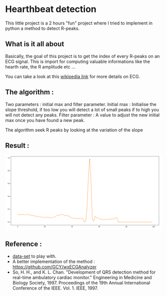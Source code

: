 # Hearthbeat detection

This little project is a 2 hours "fun" project where I tried to implement in python a method to detect R-peaks.

## What is it all about

Basically, the goal of this project is to get the index of every R-peaks on an ECG signal. This is import for computing valuable informations like the hearth rate, the R amplitude etc ...

You can take a look at this [wikipedia link](https://en.wikipedia.org/wiki/Electrocardiography) for more details on ECG. 

## The algorithm :
Two parameters : initial max and filter parameter.
Initial max : Initialise the slope threshold, if too low you will detect a lot of small peaks if to high you will not detect any peaks.
Filter parameter : A value to adjust the new initial max once you have found a new peak.

The algorithm seek R peaks by looking at the variation of the slope
## Result :

![result](./result.png)

## Reference :
- [data-set](https://www.kaggle.com/shayanfazeli/heartbeat/data) to play with. 
- A better implementation of the method : https://github.com/GCY/wxECGAnalyzer
- So, H. H., and K. L. Chan. "Development of QRS detection method for real-time ambulatory cardiac monitor." Engineering in Medicine and Biology Society, 1997. Proceedings of the 19th Annual International Conference of the IEEE. Vol. 1. IEEE, 1997.

